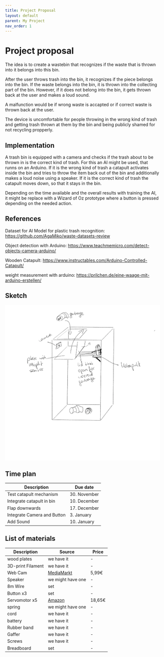 ```yaml
---
title: Project Proposal
layout: default
parent: My Project
nav_order: 1
---
```


# Project proposal

The idea is to create a wastebin that recognizes if the waste that is thrown into it belongs into this bin.

After the user throws trash into the bin, it recognizes if the piece belongs into the bin.
If the waste belongs into the bin, it is thrown into the collecting part of the bin.
However, if it does not belong into the bin, it gets thrown back at the user and makes a loud sound.

A malfunction would be if wrong waste is accapted or if correct waste is thrown back at the user.

The device is uncomfortable for people throwing in the wrong kind of trash and getting trash thrown at them by the bin and being publicly shamed for not recycling propperly.

## Implementation

A trash bin is equipped with a camera and checks if the trash about to be thrown in is the correct kind of trash. For this an AI might be used, that runns on an Arduino. If it is the wrong kind of trash a catapult activates inside the bin and tries to throw the item back out of the bin and additionally makes a loud noise using a speaker.
If it is the correct kind of trash the catapult moves down, so that it stays in the bin.

Depending on the time available and the overall results with training the AI, it might be replace with a Wizard of Oz prototype where a button is pressed depending on the needed action.

## References
Dataset for AI Model for plastic trash recognition:
https://github.com/AgaMiko/waste-datasets-review

Object detection with Arduino:
https://www.teachmemicro.com/detect-objects-camera-arduino/

Wooden Catapult:
https://www.instructables.com/Arduino-Controlled-Catapult/

weight measurement with arduino:
https://prilchen.de/eine-waage-mit-arduino-erstellen/ 


## Sketch
![FirstSketch](assets/ersteSkizze.png)

## Time plan

| Description | Due date |
| ----------- | -------- |
| Test catapult mechanism | 30. November |
| Integrate catapult in bin | 10. December |
| Flap downwards | 17. December |
| Integrate Camera and Button | 3. January |
| Add Sound | 10. January |


## List of materials

| Description | Source | Price |
| ----------- | -------- | -------- |
| wood plates | we have it | - |
| 3D-print Filament | we have it | - |
| Web Cam | [MediaMarkt](https://www.mediamarkt.at/de/product/_trust-webcam-exis-mit-mikrofon-schwarz-17003-1151054.html) | 5,99€ |
| Speaker | we might have one | - |
| 8m Wire | set  | - |
| Button x3 | set  | - |
| Servomotor x5 | [Amazon](https://www.amazon.de/AZDelivery-Servo-Mikro-Servomotor-Metallgetriebe-kompatibel-Arduino/dp/B086V3VP72/ref=sr_1_6?keywords=Arduino+Servo&qid=1669576800&sr=8-6)  | 18,65€ |
| spring | we might have one  | - |
| cord | we have it  | - |
| battery | we have it  | - |
| Rubber band | we have it  | - |
| Gaffer | we have it  | - |
| Screws | we have it  | - |
| Breadboard | set  | - |